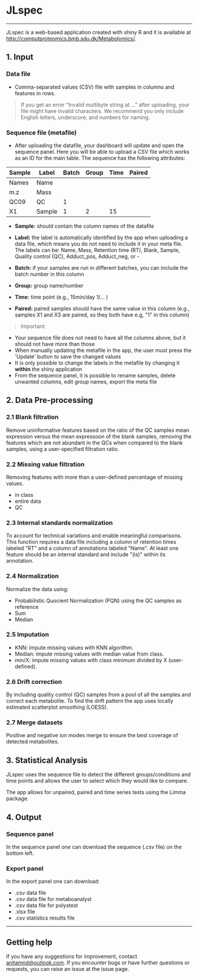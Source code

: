 # JLspec
---

JLspec is a web-based application created with shiny R and it is available at http://computproteomics.bmb.sdu.dk/Metabolomics/.


## 1. Input

### Data file
* Comma-separated values (CSV) file with samples in columns and features in rows.

> If you get an error "Invalid multibyte string at ..." after uploading, your file might have invalid characters. We recommend you only include English letters, underscore, and numbers for naming. 

### Sequence file (metafile)
* After uploading the datafile, your dashboard will update and open the sequence panel. Here you will be able to upload a CSV file which works as an ID for the main table. The sequence has the following attributes: 

| Sample | Label  | Batch | Group | Time | Paired |
| ----   | ----   | ----  | ----  | ---- | ----   |
| Names  | Name   |       |       |      |        |
| m.z    | Mass   |       |       |      |        |
| QC09   | QC     | 1     |       |      |        |
| X1     | Sample | 1     | 2     | 15   |        |

* **Sample:** should contain the column names of the datafile

* **Label:** the label is automatically identified by the app when uploading a data file, which means you do not need to include it in your meta file. The labels can be: Name, Mass, Retention time (RT), Blank, Sample, Quality control (QC), Adduct_pos, Adduct_neg, or -

* **Batch:** if your samples are run in different batches, you can include the batch number in this column

* **Group:** group name/number

* **Time:** time point (e.g., 15min/day 1/... )

* **Paired:** paired samples should have the same value in this column (e.g., samples X1 and X3 are paired, so they both have e.g, "1" in this column)

> Important:
* Your sequence file does not need to have all the columns above, but it should not have more than those
* When manually updating the metafile in the app, the user must press the 'Update' button to save the changed values
* It is only possible to change the labels in the metafile by changing it **within** the shiny application
* From the sequence panel, it is possible to rename samples, delete unwanted columns, edit group names, export the meta file

## 2. Data Pre-processing

### 2.1 Blank filtration
Remove uninformative features based on the ratio of the QC samples mean expression versus the mean expressoon of the blank samples, removing the features which are not abundant in the QCs when compared to the blank samples, using a user-specified filtration ratio.

### 2.2 Missing value filtration
Removing features with more than a user-defined percentage of missing values.

* in class
* entire data
* QC

### 2.3 Internal standards normalization
To account for technical variations and enable meaningful comparisons. This function requires a data file including a column of retention times labeled "RT" and a column of annotations labeled "Name". At least one feature should be an internal standard and include "(is)" within its annotation.

### 2.4 Normalization
Normalize the data using:

* Probabilistic Quocient Normalization (PQN) using the QC samples as reference
* Sum
* Median

### 2.5 Imputation

* KNN: impute missing values with KNN algorithm.
* Median: impute missing values with median value from class.
* min/X: impute missing values with class minimum divided by X (user-defined).

### 2.6 Drift correction
By including quality control (QC) samples from a pool of all the samples and correct each metabolite. To find the drift pattern the app uses locally estimated scatterplot smoothing (LOESS).

### 2.7 Merge datasets
Positive and negative ion modes merge to ensure the best coverage of detected metabolites.


## 3. Statistical Analysis
JLspec uses the sequence file to detect the different groups/conditions and time points and allows the user to select which they would like to compare.

The app allows for unpaired, paired and time series tests using the Limma package.

## 4. Output

### Sequence panel
In the sequence panel one can download the sequence (.csv file) on the bottom left.

### Export panel
In the export panel one can download:

* .csv data file
* .csv data file for metaboanalyst
* .csv data file for polystest
* .xlsx file
* .csv statistics results file

---

## Getting help
If you have any suggestions for improvement, contact anitamnd@outlook.com. If you encounter bugs or have further questions or requests, you can raise an issue at the issue page.
